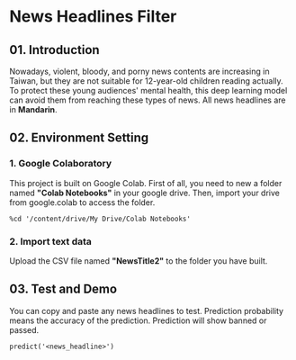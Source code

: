 # News Headlines Filter


## 01. Introduction
Nowadays, violent, bloody, and porny news contents are increasing in Taiwan, but they are not suitable for 12-year-old children reading actually. To protect these young audiences' mental health, this deep learning model can avoid them from reaching these types of news. All news headlines are in **Mandarin**.

## 02. Environment Setting
### 1. Google Colaboratory
This project is built on Google Colab. First of all, you need to new a folder named **"Colab Notebooks"** in your google drive. Then, import your drive from google.colab to access the folder.
```
%cd '/content/drive/My Drive/Colab Notebooks'
```
### 2. Import text data
Upload the CSV file named **"NewsTitle2"** to the folder you have built.


## 03. Test and Demo
You can copy and paste any news headlines to test.
Prediction probability means the accuracy of the prediction.
Prediction will show banned or passed.
```
predict('<news_headline>')
```

